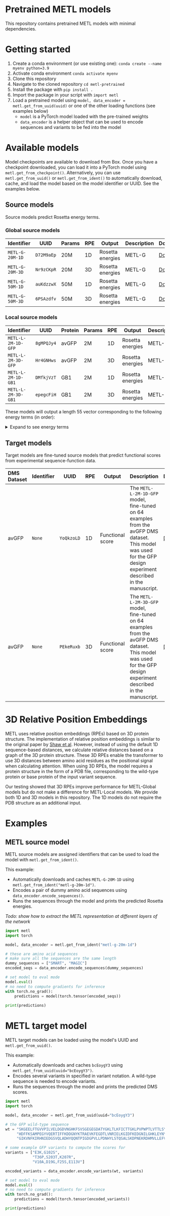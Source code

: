 # Pretrained METL models
This repository contains pretrained METL models with minimal dependencies.

# Getting started
1. Create a conda environment (or use existing one): `conda create --name myenv python=3.9`
2. Activate conda environment `conda activate myenv`
3. Clone this repository
4. Navigate to the cloned repository `cd metl-pretrained`
5. Install the package with `pip install .`
6. Import the package in your script with `import metl`
7. Load a pretrained model using `model, data_encoder = metl.get_from_uuid(uuid)` or one of the other loading functions (see examples below)
    - `model` is a PyTorch model loaded with the pre-trained weights
    - `data_encoder` is a helper object that can be used to encode sequences and variants to be fed into the model

# Available models
Model checkpoints are available to download from Box.
Once you have a checkpoint downloaded, you can load it into a PyTorch model using `metl.get_from_checkpoint()`.
Alternatively, you can use `metl.get_from_uuid()` or `metl.get_from_ident()` to automatically download, cache, and load the model based on the model identifier or UUID.
See the examples below.

## Source models
Source models predict Rosetta energy terms.

### Global source models
| Identifier      | UUID       | Params | RPE | Output           | Description | Download                                                                                |
|-----------------|------------|--------|-----|------------------|-------------|-----------------------------------------------------------------------------------------|
| `METL-G-20M-1D` | `D72M9aEp` | 20M    | 1D  | Rosetta energies | METL-G      | [Download](https://uwmadison.box.com/s/dj1b605pqmkep4eard45p75xvlk5nvpl)                |
| `METL-G-20M-3D` | `Nr9zCKpR` | 20M    | 3D  | Rosetta energies | METL-G      | [Download](https://uwmadison.box.com/s/x03hzg0rvtomj3n47fkroahn7k38wu82)                |
| `METL-G-50M-1D` | `auKdzzwX` | 50M    | 1D  | Rosetta energies | METL-G      | [Download](https://uwmadison.box.com/shared/static/ir4xmq1g44w9a7o1xdv94teonicyzoht.pt) |
| `METL-G-50M-3D` | `6PSAzdfv` | 50M    | 3D  | Rosetta energies | METL-G      | [Download](https://uwmadison.box.com/shared/static/fp1tqbuad95bfe00djpb5lcb8e4as8f1.pt) |


### Local source models
| Identifier         | UUID       | Protein | Params | RPE | Output           | Description | Download                                                                                |
|--------------------|------------|---------|--------|-----|------------------|-------------|-----------------------------------------------------------------------------------------|
| `METL-L-2M-1D-GFP` | `8gMPQJy4` | avGFP   | 2M     | 1D  | Rosetta energies | METL-L      | [Download](https://uwmadison.box.com/s/2fyd0ecft0dlvfo29hvfina0fwcq0y46)                |
| `METL-L-2M-3D-GFP` | `Hr4GNHws` | avGFP   | 2M     | 3D  | Rosetta energies | METL-L      | [Download](https://uwmadison.box.com/s/fveywo9t1jtbsl3qrhjcthgd3ltwfrnp)                |
 | `METL-L-2M-1D-GB1` | `DMfkjVzT` | GB1     | 2M     | 1D  | Rosetta energies | METL-L      | [Download](https://uwmadison.box.com/shared/static/u3p7hi9vb9p4civxzk9puc0sb48aisei.pt) |
| `METL-L-2M-3D-GB1` | `epegcFiH` | GB1     | 2M     | 3D  | Rosetta energies | METL-L      | [Download](https://uwmadison.box.com/shared/static/3bcoqgmij5tsfcuggpum4i3ovgqjbzju.pt) |

These models will output a length 55 vector corresponding to the following energy terms (in order):
<details>
  <summary>
    Expand to see energy terms
  </summary>

```
total_score
fa_atr
fa_dun
fa_elec
fa_intra_rep
fa_intra_sol_xover4
fa_rep
fa_sol
hbond_bb_sc
hbond_lr_bb
hbond_sc
hbond_sr_bb
lk_ball_wtd
omega
p_aa_pp
pro_close
rama_prepro
ref
yhh_planarity
buried_all
buried_np
contact_all
contact_buried_core
contact_buried_core_boundary
degree
degree_core
degree_core_boundary
exposed_hydrophobics
exposed_np_AFIMLWVY
exposed_polars
exposed_total
one_core_each
pack
res_count_buried_core
res_count_buried_core_boundary
res_count_buried_np_core
res_count_buried_np_core_boundary
ss_contributes_core
ss_mis
total_hydrophobic
total_hydrophobic_AFILMVWY
total_sasa
two_core_each
unsat_hbond
centroid_total_score
cbeta
cenpack
env
hs_pair
pair
rg
rsigma
sheet
ss_pair
vdw
```
</details>


## Target models
Target models are fine-tuned source models that predict functional scores from experimental sequence-function data.

| DMS Dataset | Identifier | UUID       | RPE | Output           | Description                                                                                                                                                        | Download                                                                                |
|:------------|------------|------------|-----|------------------|--------------------------------------------------------------------------------------------------------------------------------------------------------------------|-----------------------------------------------------------------------------------------|
| avGFP       | `None`     | `YoQkzoLD` | 1D  | Functional score | The `METL-L-2M-1D-GFP` model, fine-tuned on 64 examples from the avGFP DMS dataset. This model was used for the GFP design experiment described in the manuscript. | [Download](https://uwmadison.box.com/shared/static/6rcwwl7mcbt4tgmemhxodavkx66ihi9h.pt) |
| avGFP       | `None`     | `PEkeRuxb` | 3D  | Functional score | The `METL-L-2M-3D-GFP` model, fine-tuned on 64 examples from the avGFP DMS dataset. This model was used for the GFP design experiment described in the manuscript. | [Download](https://uwmadison.box.com/shared/static/spzvqyct4d6qyfjxqqsi4ygxnq649p01.pt) |


# 3D Relative Position Embeddings

METL uses relative position embeddings (RPEs) based on 3D protein structure. 
The implementation of relative position embeddings is similar to the original paper by [Shaw et al](https://aclanthology.org/N18-2074/).
However, instead of using the default 1D sequence-based distances, we calculate relative distances based on a graph of the 3D protein structure.
These 3D RPEs enable the transformer to use 3D distances between amino acid residues as the positional signal when calculating attention.
When using 3D RPEs, the model requires a protein structure in the form of a PDB file, corresponding to the wild-type protein or base protein of the input variant sequence.

Our testing showed that 3D RPEs improve performance for METL-Global models but do not make a difference for METL-Local models.
We provide both 1D and 3D models in this repository. The 1D models do not require the PDB structure as an additional input.

# Examples

## METL source model

METL source models are assigned identifiers that can be used to load the model with `metl.get_from_ident()`. 

This example:
- Automatically downloads and caches `METL-G-20M-1D` using `metl.get_from_ident("metl-g-20m-1d")`.
- Encodes a pair of dummy amino acid sequences using `data_encoder.encode_sequences()`.
- Runs the sequences through the model and prints the predicted Rosetta energies.

_Todo: show how to extract the METL representation at different layers of the network_ 

```python
import metl
import torch

model, data_encoder = metl.get_from_ident("metl-g-20m-1d")

# these are amino acid sequences
# make sure all the sequences are the same length
dummy_sequences = ["SMART", "MAGIC"]
encoded_seqs = data_encoder.encode_sequences(dummy_sequences)

# set model to eval mode
model.eval()
# no need to compute gradients for inference
with torch.no_grad():
    predictions = model(torch.tensor(encoded_seqs))
    
print(predictions)
```

# METL target model

METL target models can be loaded using the model's UUID and `metl.get_from_uuid()`.

This example:
- Automatically downloads and caches `bcEoygY3` using `metl.get_from_uuid(uuid="bcEoygY3")`.
- Encodes several variants in specified in variant notation. A wild-type sequence is needed to encode variants.
- Runs the sequences through the model and prints the predicted DMS scores.

```python
import metl
import torch

model, data_encoder = metl.get_from_uuid(uuid="bcEoygY3")

# the GFP wild-type sequence
wt = "SKGEELFTGVVPILVELDGDVNGHKFSVSGEGEGDATYGKLTLKFICTTGKLPVPWPTLVTTLSYGVQCFSRYPDHMKQ" \
     "HDFFKSAMPEGYVQERTIFFKDDGNYKTRAEVKFEGDTLVNRIELKGIDFKEDGNILGHKLEYNYNSHNVYIMADKQKN" \
     "GIKVNFKIRHNIEDGSVQLADHYQQNTPIGDGPVLLPDNHYLSTQSALSKDPNEKRDHMVLLEFVTAAGITHGMDELYK"

# some example GFP variants to compute the scores for
variants = ["E3K,G102S",
            "T36P,S203T,K207R",
            "V10A,D19G,F25S,E113V"]

encoded_variants = data_encoder.encode_variants(wt, variants)

# set model to eval mode
model.eval()
# no need to compute gradients for inference
with torch.no_grad():
    predictions = model(torch.tensor(encoded_variants))

print(predictions)

```

